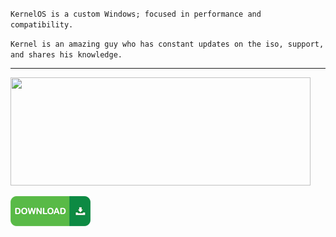 `KernelOS is a custom Windows; focused in performance and compatibility.`

`Kernel is an amazing guy who has constant updates on the iso, support, and shares his knowledge.`

---

<img src="https://github.com/gzmatte/trash/assets/117684932/fc066ab3-caa8-496b-9b5c-531efe065082" width="480" height="173">

</br> 

[<img src="https://github.com/gzmatte/trash/blob/main/48wx.png">](https://discord.gg/kernelos)
